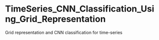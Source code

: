 # TimeSeries_CNN_Classification_Using_Grid_Representation
Grid representation and CNN classification for time-series 
